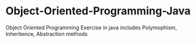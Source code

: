 # Object-Oriented-Programming-Java

Object Oriented Programming Exercise in java
includes Polymophism, Inheritence, Abstraction methods
